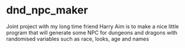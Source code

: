 # dnd_npc_maker
Joint project with my long time friend Harry
Aim is to make a nice little program that will generate some NPC for dungeons and dragons with randomised variables
such as race, looks, age and names
